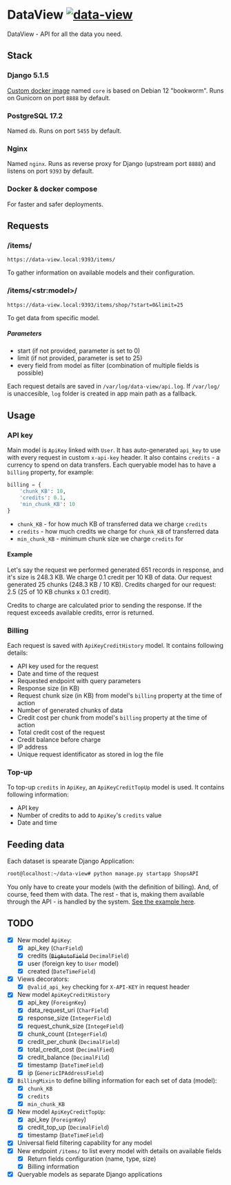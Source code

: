 # DataView [![data-view](https://github.com/OrionExplorer/data-view/actions/workflows/data-view-django.yml/badge.svg)](https://github.com/OrionExplorer/data-view/actions/workflows/data-view-django.yml)
DataView - API for all the data you need.

## Stack
### Django 5.1.5
[Custom docker image](https://github.com/OrionExplorer/data-view/blob/main/data-view.dockerfile) named `core` is based on Debian 12 "bookworm". Runs on Gunicorn on port `8888` by default.

### PostgreSQL 17.2
Named `db`. Runs on port `5455` by default.

### Nginx
Named `nginx`. Runs as reverse proxy for Django (upstream port `8888`) and listens on port `9393` by default.

### Docker & docker compose
For faster and safer deployments.

## Requests
### /items/
`https://data-view.local:9393/items/`

To gather information on available models and their configuration.

### /items/\<str:model\>/
`https://data-view.local:9393/items/shop/?start=0&limit=25`

To get data from specific model.
##### Parameters
* start (if not provided, parameter is set to 0)
* limit (if not provided, parameter is set to 25)
* every field from model as filter (combination of multiple fields is possible)

Each request details are saved in `/var/log/data-view/api.log`. If `/var/log/` is unaccesible, `log` folder is created in app main path as a fallback.

## Usage
### API key
Main model is `ApiKey` linked with `User`. It has auto-generated `api_key` to use with every request in custom `x-api-key` header.
It also contains `credits` - a currency to spend on data transfers. Each queryable model has to have a `billing` property, for example:
```python
billing = {
    'chunk_KB': 10,
    'credits': 0.1,
    'min_chunk_KB': 10
}
```
* `chunk_KB` - for how much KB of transferred data we charge `credits`
* `credits` - how much credits we charge for `chunk_KB` of transferred data
* `min_chunk_KB` - minimum chunk size we charge `credits` for

#### Example
Let's say the request we performed generated 651 records in response, and it's size is 248.3 KB.
We charge 0.1 credit per 10 KB of data.
Our request generated 25 chunks (248.3 KB / 10 KB).
Credits charged for our request: 2.5 (25 of 10 KB chunks x 0.1 credit).

Credits to charge are calculated prior to sending the response. If the request exceeds available credits, error is returned.

### Billing
Each request is saved with `ApiKeyCreditHistory` model. It contains following details:
* API key used for the request
* Date and time of the request
* Requested endpoint with query parameters
* Response size (in KB)
* Request chunk size (in KB) from model's `billing` property at the time of action
* Number of generated chunks of data
* Credit cost per chunk from model's `billing` property at the time of action
* Total credit cost of the request
* Credit balance before charge
* IP address
* Unique request identificator as stored in log the file

### Top-up
To top-up `credits` in `ApiKey`, an `ApiKeyCreditTopUp` model is used. It contains following information:
* API key
* Number of credits to add to `ApiKey`'s `credits` value
* Date and time

## Feeding data
Each dataset is spearate Django Application:
```bash
root@localhost:~/data-view# python manage.py startapp ShopsAPI
```
You only have to create your models (with the definition of billing). And, of course, feed them with data. The rest - that is, making them available through the API - is handled by the system. [See the example here](https://github.com/OrionExplorer/data-view/blob/main/data-view/ShopsAPI/models.py).

## TODO
* [x] New model `ApiKey`:
  * [x] api_key (`CharField`)
  * [x] credits (~~`BigAutoField`~~ `DecimalField`)
  * [x] user (foreign key to `User` model)
  * [x] created (`DateTimeField`)
* [x] Views decorators:
  * [x] `@valid_api_key` checking for `X-API-KEY` in request header
* [x] New model `ApiKeyCreditHistory`
  * [x] api_key (`ForeignKey`)
  * [x] data_request_uri (`CharField`)
  * [x] response_size (`IntegerField`)
  * [x] request_chunk_size (`IntegeField`)
  * [x] chunk_count (`IntegerField`)
  * [x] credit_per_chunk (`DecimalField`)
  * [x] total_credit_cost (`DecimalFied`)
  * [x] credit_balance (`DecimalFild`)
  * [x] timestamp (`DateTimeField`)
  * [x] ip (`GenericIPAddressField`)
* [x] `BillingMixin` to define billing information for each set of data (model):
  * [x] `chunk_KB`
  * [x] `credits`
  * [x] `min_chunk_KB`
* [x] New model `ApiKeyCreditTopUp`:
  * [x] api_key (`ForeignKey`)
  * [x] credit_top_up (`DecimalField`)
  * [x] timestamp (`DateTimeField`)
* [x] Universal field filtering capability for any model
* [x] New endpoint `/items/` to list every model with details on available fields
  * [x] Return fields configuration (name, type, size)
  * [x] Billing information
* [x] Queryable models as separate Django applications